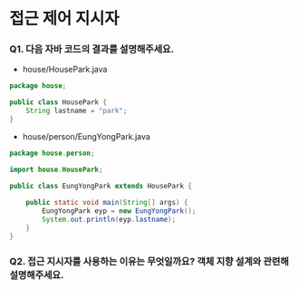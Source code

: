 # 접근 제어 지시자

### Q1. 다음 자바 코드의 결과를 설명해주세요.
- house/HousePark.java
```Java
package house;  

public class HousePark {
    String lastname = "park";
}
```
- house/person/EungYongPark.java
```Java
package house.person; 

import house.HousePark;

public class EungYongPark extends HousePark {  
    
    public static void main(String[] args) {
        EungYongPark eyp = new EungYongPark();
        System.out.println(eyp.lastname); 
    }
}
```

### Q2. 접근 지시자를 사용하는 이유는 무엇일까요? 객체 지향 설계와 관련해 설명해주세요. 
